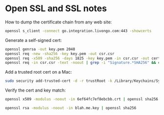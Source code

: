 # Open SSL and SSL notes

How to dump the certificate chain from any web site:

  ```bash
openssl s_client -connect go.integration.livongo.com:443 -showcerts
  ```

Generate a self-signed cert:

```bash
openssl genrsa -out key.pem 2048
openssl req -new -sha256 -key key.pem -out csr.csr
openssl req -x509 -sha256 -days 1825 -key key.pem -in csr.csr -out certificate.pem
openssl req -in csr.csr -text -noout | grep -i "Signature.*SHA256" && echo "All is well"
```

Add a trusted root cert on a Mac:

```bash
sudo security add-trusted-cert -d -r trustRoot -k /Library/Keychains/System.keychain serviceca.crt
```

Verify the cert and key match:
```bash
openssl x509 -modulus -noout -in 6ef64fc7ef8ebcbb.crt | openssl sha256
```

```bash
openssl rsa -modulus -noout -in blah.me.key | openssl sha256
```
